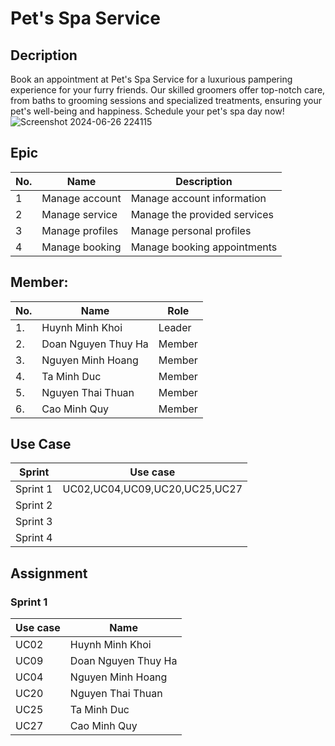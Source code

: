 # **Pet's Spa Service**
## **Decription**
Book an appointment at Pet's Spa Service for a luxurious pampering experience for your furry friends. Our skilled groomers offer top-notch care, from baths to grooming sessions and specialized treatments, ensuring your pet's well-being and happiness. Schedule your pet's spa day now!
![Screenshot 2024-06-26 224115](https://github.com/NguyenMinhHoang1903/SWP-391/assets/171207911/f579832b-f7f9-4026-9674-46b8a86c7197)

## **Epic**
| No. |       Name      |          Description         |
|-----|-----------------|------------------------------|
|  1  | Manage account  | Manage account information   |
|  2  | Manage service  | Manage the provided services |
|  3  | Manage profiles | Manage personal profiles     |
|  4  | Manage booking  | Manage booking appointments  |

## **Member:**
|   No.  |           Name           |         Role             |
|--------|--------------------------|--------------------------|
|   1.   |  Huynh Minh Khoi         |         Leader           |
|   2.   |  Doan Nguyen Thuy Ha     |         Member           |
|   3.   |  Nguyen Minh Hoang       |         Member           |
|   4.   |  Ta Minh Duc             |         Member           |
|   5.   |  Nguyen Thai Thuan       |         Member           |
|   6.   |  Cao Minh Quy            |         Member           |



## Use Case
| Sprint   |            Use case           |
|----------|-------------------------------|
| Sprint 1 | UC02,UC04,UC09,UC20,UC25,UC27 |
| Sprint 2 |                               |
| Sprint 3 |                               |
| Sprint 4 |                               | 

## **Assignment**
### Sprint 1
| Use case | Name                  |
|----------|-----------------------|
| UC02     | Huynh Minh Khoi       |
| UC09     | Doan Nguyen Thuy Ha   |
| UC04     | Nguyen Minh Hoang     |
| UC20     | Nguyen Thai Thuan     |
| UC25     | Ta Minh Duc           |
| UC27     | Cao Minh Quy          |
